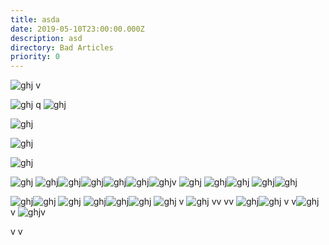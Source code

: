 ```yaml
---
title: asda
date: 2019-05-10T23:00:00.000Z
description: asd
directory: Bad Articles
priority: 0
---
```

![ghj](/assets/614690.jpg "jh")
v

![ghj](/assets/614690.jpg "jh")
q
![ghj](/assets/614690.jpg "jh")

![ghj](/assets/614690.jpg "jh")

![ghj](/assets/614690.jpg "jh")

![ghj](/assets/614690.jpg "jh")

![ghj](/assets/614690.jpg "jh")
![ghj](/assets/614690.jpg "jh")![ghj](/assets/614690.jpg "jh")![ghj](/assets/614690.jpg "jh")![ghj](/assets/614690.jpg "jh")![ghj](/assets/614690.jpg "jh")![ghj](/assets/614690.jpg "jh")v
![ghj](/assets/614690.jpg "jh")
![ghj](/assets/614690.jpg "jh")![ghj](/assets/614690.jpg "jh")
![ghj](/assets/614690.jpg "jh")![ghj](/assets/614690.jpg "jh")

![ghj](/assets/614690.jpg "jh")![ghj](/assets/614690.jpg "jh")
![ghj](/assets/614690.jpg "jh")
![ghj](/assets/614690.jpg "jh")![ghj](/assets/614690.jpg "jh")![ghj](/assets/614690.jpg "jh")
![ghj](/assets/614690.jpg "jh")
v
![ghj](/assets/614690.jpg "jh")
vv
vv
![ghj](/assets/614690.jpg "jh")![ghj](/assets/614690.jpg "jh")
v
v![ghj](/assets/614690.jpg "jh")
v
![ghj](/assets/614690.jpg "jh")v

v
v
